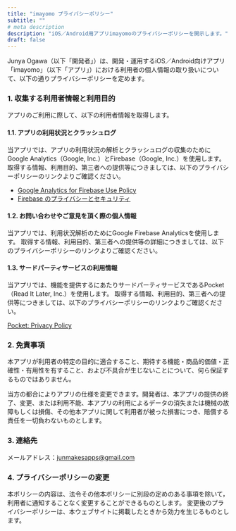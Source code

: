 ```yaml
---
title: "imayomo プライバシーポリシー"
subtitle: ""
# meta description
description: "iOS／Android用アプリimayomoのプライバシーポリシーを開示します。"
draft: false
---
```


Junya Ogawa（以下「開発者」）は、開発・運用するiOS／Android向けアプリ「imayomo」（以下「アプリ」）における利用者の個人情報の取り扱いについて、以下の通りプライバシーポリシーを定めます。

### 1. 収集する利用者情報と利用目的

アプリのご利用に際して、以下の利用者情報を取得します。

#### 1.1. アプリの利用状況とクラッシュログ

当アプリでは、アプリの利用状況の解析とクラッシュログの収集のためにGoogle Analytics（Google, Inc.）とFirebase（Google, Inc.）を使用します。取得する情報、利用目的、第三者への提供等につきましては、以下のプライバシーポリシーのリンクよりご確認ください。


- [Google Analytics for Firebase Use Policy](https://firebase.google.com/policies/analytics)
-   [Firebase のプライバシーとセキュリティ](https://firebase.google.com/support/privacy/)

#### 1.2. お問い合わせやご意見を頂く際の個人情報

当アプリでは、利用状況解析のためにGoogle Firebase Analyticsを使用します。
取得する情報、利用目的、第三者への提供等の詳細につきましては、以下のプライバシーポリシーのリンクよりご確認ください。

#### 1.3. サードパーティサービスの利用情報

当アプリでは、機能を提供するにあたりサードパーティサービスであるPocket（Read It Later, Inc.）を使用します。
取得する情報、利用目的、第三者への提供等につきましては、以下のプライバシーポリシーのリンクよりご確認ください。

[Pocket: Privacy Policy](https://getpocket.com/en/privacy/)

### 2. 免責事項

本アプリが利用者の特定の目的に適合すること、期待する機能・商品的価値・正確性・有用性を有すること、および不具合が生じないことについて、何ら保証するものではありません。

当方の都合によりアプリの仕様を変更できます。開発者は、本アプリの提供の終了、変更、または利用不能、本アプリの利用によるデータの消失または機械の故障もしくは損傷、その他本アプリに関して利用者が被った損害につき、賠償する責任を一切負わないものとします。

### 3. 連絡先

メールアドレス：junmakesapps@gmail.com

### 4. プライバシーポリシーの変更

本ポリシーの内容は、法令その他本ポリシーに別段の定めのある事項を除いて，利用者に通知することなく変更することができるものとします。
変更後のプライバシーポリシーは、本ウェブサイトに掲載したときから効力を生じるものとします。
